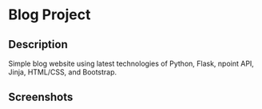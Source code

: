 # Blog Project

## Description
Simple blog website using latest technologies of Python, Flask, npoint API, Jinja, HTML/CSS, and Bootstrap.

## Screenshots